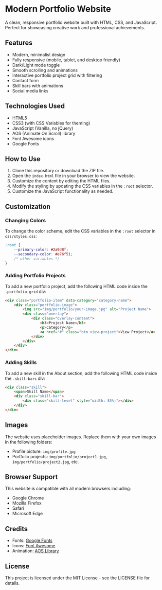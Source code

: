 # Modern Portfolio Website

A clean, responsive portfolio website built with HTML, CSS, and JavaScript. Perfect for showcasing creative work and professional achievements.

## Features

- Modern, minimalist design
- Fully responsive (mobile, tablet, and desktop friendly)
- Dark/Light mode toggle
- Smooth scrolling and animations
- Interactive portfolio project grid with filtering
- Contact form
- Skill bars with animations
- Social media links

## Technologies Used

- HTML5
- CSS3 (with CSS Variables for theming)
- JavaScript (Vanilla, no jQuery)
- AOS (Animate On Scroll) library
- Font Awesome icons
- Google Fonts

## How to Use

1. Clone this repository or download the ZIP file.
2. Open the `index.html` file in your browser to view the website.
3. Customize the content by editing the HTML files.
4. Modify the styling by updating the CSS variables in the `:root` selector.
5. Customize the JavaScript functionality as needed.

## Customization

### Changing Colors

To change the color scheme, edit the CSS variables in the `:root` selector in `css/styles.css`:

```css
:root {
    --primary-color: #2a9d8f;
    --secondary-color: #e76f51;
    /* other variables */
}
```

### Adding Portfolio Projects

To add a new portfolio project, add the following HTML code inside the `.portfolio-grid` div:

```html
<div class="portfolio-item" data-category="category-name">
    <div class="portfolio-image">
        <img src="img/portfolio/your-image.jpg" alt="Project Name">
        <div class="overlay">
            <div class="overlay-content">
                <h3>Project Name</h3>
                <p>Category</p>
                <a href="#" class="btn view-project">View Project</a>
            </div>
        </div>
    </div>
</div>
```

### Adding Skills

To add a new skill in the About section, add the following HTML code inside the `.skill-bars` div:

```html
<div class="skill">
    <span>Skill Name</span>
    <div class="skill-bar">
        <div class="skill-level" style="width: 85%;"></div>
    </div>
</div>
```

## Images

The website uses placeholder images. Replace them with your own images in the following folders:
- Profile picture: `img/profile.jpg`
- Portfolio projects: `img/portfolio/project1.jpg`, `img/portfolio/project2.jpg`, etc.

## Browser Support

This website is compatible with all modern browsers including:
- Google Chrome
- Mozilla Firefox
- Safari
- Microsoft Edge

## Credits

- Fonts: [Google Fonts](https://fonts.google.com/)
- Icons: [Font Awesome](https://fontawesome.com/)
- Animation: [AOS Library](https://michalsnik.github.io/aos/)

## License

This project is licensed under the MIT License - see the LICENSE file for details. 